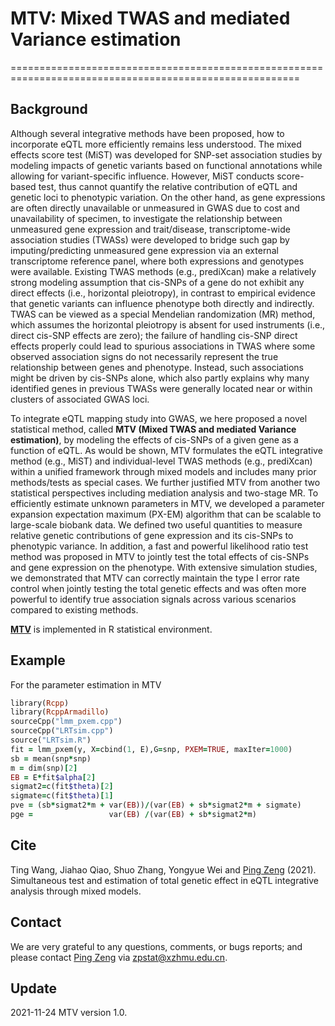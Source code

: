 # MTV: Mixed TWAS and mediated Variance estimation
========================================================================================================
## Background
Although several integrative methods have been proposed, how to incorporate eQTL more efficiently remains less understood. The mixed effects score test (MiST) was developed for SNP-set association studies by modeling impacts of genetic variants based on functional annotations while allowing for variant-specific influence. However, MiST conducts score-based test, thus cannot quantify the relative contribution of eQTL and genetic loci to phenotypic variation. On the other hand, as gene expressions are often directly unavailable or unmeasured in GWAS due to cost and unavailability of specimen, to investigate the relationship between unmeasured gene expression and trait/disease, transcriptome-wide association studies (TWASs) were developed to bridge such gap by imputing/predicting unmeasured gene expression via an external transcriptome reference panel, where both expressions and genotypes were available. Existing TWAS methods (e.g., prediXcan) make a relatively strong modeling assumption that cis-SNPs of a gene do not exhibit any direct effects (i.e., horizontal pleiotropy), in contrast to empirical evidence that genetic variants can influence phenotype both directly and indirectly. TWAS can be viewed as a special Mendelian randomization (MR) method, which assumes the horizontal pleiotropy is absent for used instruments (i.e., direct cis-SNP effects are zero); the failure of handling cis-SNP direct effects properly could lead to spurious associations in TWAS where some observed association signs do not necessarily represent the true relationship between genes and phenotype. Instead, such associations might be driven by cis-SNPs alone, which also partly explains why many identified genes in previous TWASs were generally located near or within clusters of associated GWAS loci.

To integrate eQTL mapping study into GWAS, we here proposed a novel statistical method, called **MTV (Mixed TWAS and mediated Variance estimation)**, by modeling the effects of cis-SNPs of a given gene as a function of eQTL. As would be shown, MTV formulates the eQTL integrative method (e.g., MiST) and individual-level TWAS methods (e.g., prediXcan) within a unified framework through mixed models and includes many prior methods/tests as special cases. We further justified MTV from another two statistical perspectives including mediation analysis and two-stage MR. To efficiently estimate unknown parameters in MTV, we developed a parameter expansion expectation maximum (PX-EM) algorithm that can be scalable to large-scale biobank data. We defined two useful quantities to measure relative genetic contributions of gene expression and its cis-SNPs to phenotypic variance. In addition, a fast and powerful likelihood ratio test method was proposed in MTV to jointly test the total effects of cis-SNPs and gene expression on the phenotype. With extensive simulation studies, we demonstrated that MTV can correctly maintain the type I error rate control when jointly testing the total genetic effects and was often more powerful to identify true association signals across various scenarios compared to existing methods. 

**[MTV](https://github.com/biostatpzeng/HMAT/blob/main/HMAT_function.R)** is implemented in R statistical environment.

## Example
For the parameter estimation in MTV
```ruby
library(Rcpp)
library(RcppArmadillo)
sourceCpp("lmm_pxem.cpp")
sourceCpp("LRTsim.cpp")
source("LRTsim.R")
fit = lmm_pxem(y, X=cbind(1, E),G=snp, PXEM=TRUE, maxIter=1000)
sb = mean(snp*snp)
m = dim(snp)[2]
EB = E*fit$alpha[2]
sigmat2=c(fit$theta)[2]
sigmate=c(fit$theta)[1]
pve = (sb*sigmat2*m + var(EB))/(var(EB) + sb*sigmat2*m + sigmate)
pge =                 var(EB) /(var(EB) + sb*sigmat2*m)

```

## Cite
Ting Wang, Jiahao Qiao, Shuo Zhang, Yongyue Wei and [Ping Zeng](https://github.com/biostatpzeng) (2021). Simultaneous test and estimation of total genetic effect in eQTL integrative analysis through mixed models.

## Contact
We are very grateful to any questions, comments, or bugs reports; and please contact [Ping Zeng](https://github.com/biostatpzeng) via zpstat@xzhmu.edu.cn.

## Update
2021-11-24 MTV version 1.0.
